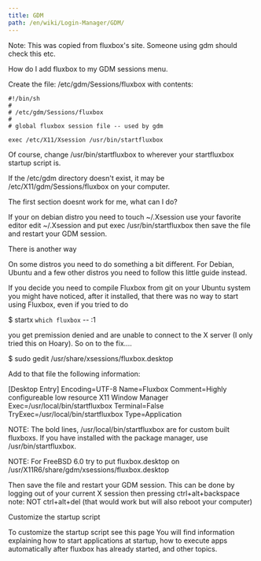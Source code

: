 ```yaml
---
title: GDM
path: /en/wiki/Login-Manager/GDM/
---
```

Note: This was copied from fluxbox's site. Someone using gdm should check this etc.

How do I add fluxbox to my GDM sessions menu.

Create the file: /etc/gdm/Sessions/fluxbox with contents:
```
#!/bin/sh
#
# /etc/gdm/Sessions/fluxbox
#
# global fluxbox session file -- used by gdm

exec /etc/X11/Xsession /usr/bin/startfluxbox
```
Of course, change /usr/bin/startfluxbox to wherever your startfluxbox startup script is.

If the /etc/gdm directory doesn't exist, it may be /etc/X11/gdm/Sessions/fluxbox on your computer.

The first section doesnt work for me, what can I do?

If your on debian distro you need to touch ~/.Xsession use your favorite editor edit ~/.Xsession and put exec /usr/bin/startfluxbox then save the file and restart your GDM session.

There is another way

On some distros you need to do something a bit different. For Debian, Ubuntu and a few other distros you need to follow this little guide instead.

If you decide you need to compile Fluxbox from git on your Ubuntu system you might have noticed, after it installed, that there was no way to start using Fluxbox, even if you tried to do

 $ startx `which fluxbox` -- :1

you get premission denied and are unable to connect to the X server (I only tried this on Hoary). So on to the fix....

 $ sudo gedit /usr/share/xsessions/fluxbox.desktop

Add to that file the following information:

 [Desktop Entry]
 Encoding=UTF-8
 Name=Fluxbox
 Comment=Highly configureable low resource X11 Window Manager
 Exec=/usr/local/bin/startfluxbox
 Terminal=False
 TryExec=/usr/local/bin/startfluxbox
 Type=Application

NOTE: The bold lines, /usr/local/bin/startfluxbox are for custom built fluxboxs. If you have installed with the package manager, use /usr/bin/startfluxbox.

NOTE: For FreeBSD 6.0 try to put fluxbox.desktop on /usr/X11R6/share/gdm/xsessions/fluxbox.desktop

Then save the file and restart your GDM session. This can be done by logging out of your current X session then pressing ctrl+alt+backspace note: NOT ctrl+alt+del (that would work but will also reboot your computer)

Customize the startup script

To customize the startup script see this page You will find information explaining how to start applications at startup, how to execute apps automatically after fluxbox has already started, and other topics.
